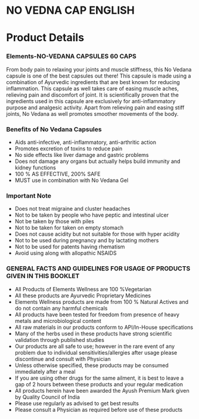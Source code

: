 # NO VEDNA CAP ENGLISH

# Product Details

### Elements-NO-VEDANA CAPSULES 60 CAPS

From body pain to relaxing your joints and muscle stiffness, this No Vedana capsule is one of the best capsules out there! This capsule is made using a combination of Ayurvedic ingredients that are best known for reducing inflammation. This capsule as well takes care of easing muscle aches, relieving pain and discomfort of joint. It is scientifically proven that the ingredients used in this capsule are exclusively for anti-inflammatory purpose and analgesic activity. Apart from relieving pain and easing stiff joints, No Vedana as well promotes smoother movements of the body.

### Benefits of No Vedana Capsules

- Aids anti-infective, anti-inflammatory, anti-arthritic action
- Promotes excretion of toxins to reduce pain
- No side effects like liver damage and gastric problems
- Does not damage any organs but actually helps build immunity and kidney functions
- 100 % AS EFFECTIVE, 200% SAFE
- MUST use in combination with No Vedana Gel

### Important Note

- Does not treat migraine and cluster headaches
- Not to be taken by people who have peptic and intestinal ulcer
- Not be taken by those with piles
- Not to be taken for taken on empty stomach
- Does not cause acidity but not suitable for those with hyper acidity
- Not to be used during pregnancy and by lactating mothers
- Not to be used for patents having rhematism
- Avoid using along with allopathic NSAIDS

### GENERAL FACTS AND GUIDELINES FOR USAGE OF PRODUCTS GIVEN IN THIS BOOKLET

- All Products of Elements Wellness are 100 %Vegetarian
- All these products are Ayurvedic Proprietary Medicines
- Elements Wellness products are made from 100 % Natural Actives and do not contain any harmful chemicals
- All products have been tested for freedom from presence of heavy metals and microbiological content
- All raw materials in our products conform to API/In-House specifications
- Many of the herbs used in these products have strong scientific validation through published studies
- Our products are all safe to use; however in the rare event of any problem due to individual sensitivities/allergies after usage please discontinue and consult with Physician
- Unless otherwise specified, these products may be consumed immediately after a meal
- If you are using other drugs for the same ailment, it is best to leave a gap of 2 hours between these products and your regular medication
- All products herein have been awarded the Ayush Premium Mark given by Quality Council of India
- Please use regularly as advised to get best results
- Please consult a Physician as required before use of these products